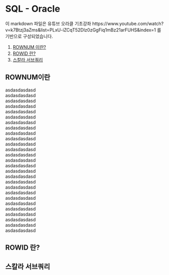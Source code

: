 <h1> SQL - Oracle </h1>
<p>
    이 markdown 파일은 유튜브 오라클 기초강좌 https://www.youtube.com/watch?v=k7Btzj3aZms&list=PLxU-iZCqT52Dlz0zGgFiq1mBz21arFUHS&index=1 를 기반으로 구성되었습니다.
</p>
<ol>
    <li> <a href="#1">ROWNUM 이란?</a></li>
    <li> <a href="#2">ROWID 란?</a></li>
    <li> <a href="#3">스칼라 서브쿼리</a></li>
</ol>

<h2 id="1"> ROWNUM이란 </h2>
<p>
    asdasdasdasd<br>
    asdasdasdasd<br>
    asdasdasdasd<br>
    asdasdasdasd<br>
    asdasdasdasd<br>
    asdasdasdasd<br>
    asdasdasdasd<br>
    asdasdasdasd<br>
    asdasdasdasd<br>
    asdasdasdasd<br>
    asdasdasdasd<br>
    asdasdasdasd<br>
    asdasdasdasd<br>
    asdasdasdasd<br>
    asdasdasdasd<br>
    asdasdasdasd<br>
    asdasdasdasd<br>
    asdasdasdasd<br>
    asdasdasdasd<br>
    asdasdasdasd<br>
    asdasdasdasd<br>
    asdasdasdasd<br>
    asdasdasdasd<br>
    asdasdasdasd<br>
    asdasdasdasd<br>
    asdasdasdasd<br>
    asdasdasdasd<br>
</p>
<h2 id="2"> ROWID 란? </h2>
<h2 id="3"> 스칼라 서브쿼리 </h2>